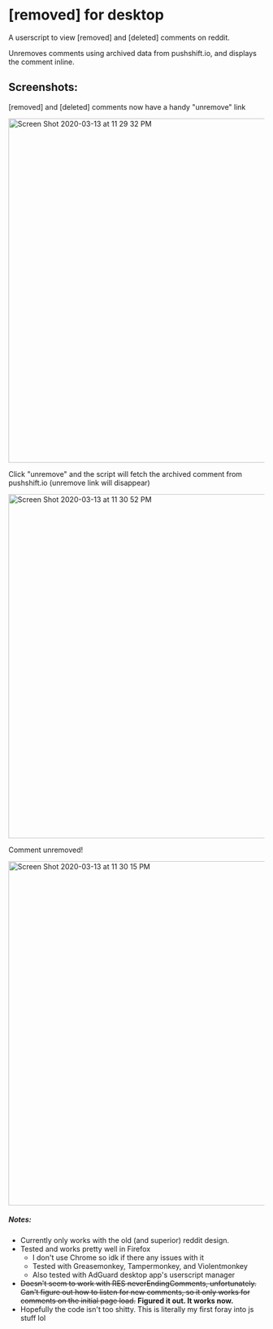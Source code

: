 # [removed] for desktop
A userscript to view [removed] and [deleted] comments on reddit.

Unremoves comments using archived data from pushshift.io, and displays the comment inline.

## Screenshots:
[removed] and [deleted] comments now have a handy "unremove" link

<img width="678" alt="Screen Shot 2020-03-13 at 11 29 32 PM" src="https://user-images.githubusercontent.com/13255511/76674970-ddd37c80-6582-11ea-998a-fe7311629600.png">

Click "unremove" and the script will fetch the archived comment from pushshift.io
(unremove link will disappear)

<img width="678" alt="Screen Shot 2020-03-13 at 11 30 52 PM" src="https://user-images.githubusercontent.com/13255511/76674974-eaf06b80-6582-11ea-80f3-6ff867b8bbe4.png">

Comment unremoved!

<img width="678" alt="Screen Shot 2020-03-13 at 11 30 15 PM" src="https://user-images.githubusercontent.com/13255511/76674979-fcd20e80-6582-11ea-9481-de2c3a1c06ea.png">

##### Notes:
* Currently only works with the old (and superior) reddit design.
* Tested and works pretty well in Firefox
  - I don't use Chrome so idk if there any issues with it
  - Tested with Greasemonkey, Tampermonkey, and Violentmonkey
  - Also tested with AdGuard desktop app's userscript manager
* ~~Doesn't seem to work with RES neverEndingComments, unfortunately. Can't figure out how to listen for new comments, so it only works for comments on the initial page load.~~ **Figured it out. It works now.**
* Hopefully the code isn't too shitty. This is literally my first foray into js stuff lol
